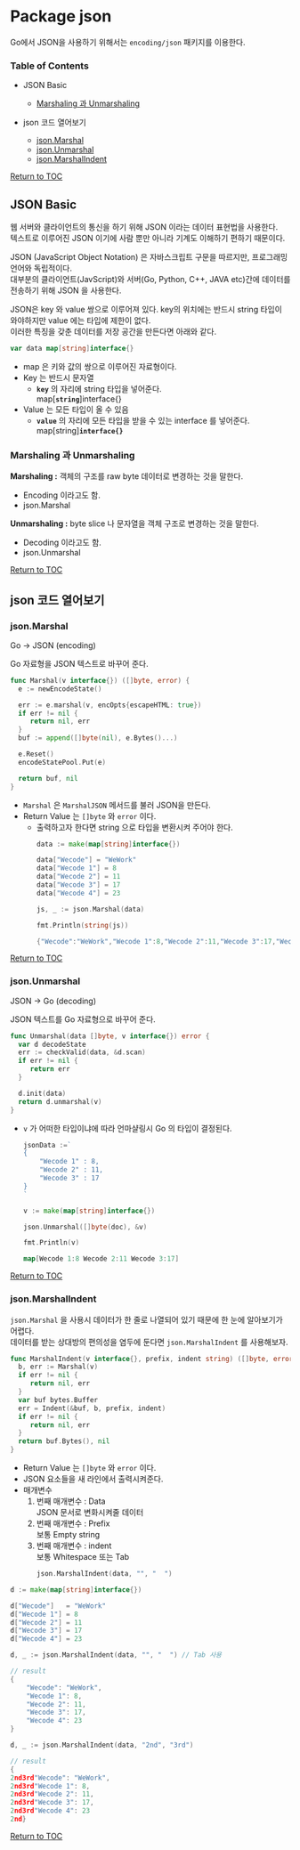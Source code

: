 # Package json

Go에서 JSON을 사용하기 위해서는 <code>encoding/json</code> 패키지를 이용한다.


### Table of Contents
* JSON Basic
    * [Marshaling 과 Unmarshaling](#marshaling-과-unmarshaling)

* json 코드 열어보기
    * [json.Marshal](json.Marshal)
    * [json.Unmarshal](json.Unmarshal)
    * [json.MarshalIndent](#jsonmarshalindent)

[Return to TOC](#table-of-contents)

## JSON Basic
웹 서버와 클라이언트의 통신을 하기 위해 JSON 이라는 데이터 표현법을 사용한다.  
텍스트로 이루어진 JSON 이기에 사람 뿐만 아니라 기계도 이해하기 편하기 때문이다.  

JSON (JavaScript Object Notation) 은 자바스크립트 구문을 따르지만, 프로그래밍 언어와 독립적이다.   
대부분의 클라이언트(JavScript)와 서버(Go, Python, C++, JAVA etc)간에 데이터를 전송하기 위해 JSON 을 사용한다.

JSON은 key 와 value 쌍으로 이루어져 있다. key의 위치에는 반드시 string 타입이 와야하지만 value 에는 타입에 제한이 없다.  
이러한 특징을 갖춘 데이터를 저장 공간을 만든다면 아래와 같다.  
```go
var data map[string]interface{}
```
* map 은 키와 값의 쌍으로 이루어진 자료형이다.
* Key 는 반드시 문자열
    * **<code>key</code>** 의 자리에 string 타입을 넣어준다.  
    map[**<code>string</code>**]interface{}
* Value 는 모든 타입이 올 수 있음
    * **<code>value</code>** 의 자리에 모든 타입을 받을 수 있는 interface 를 넣어준다.  
    map[string]**<code>interface{}</code>**

### Marshaling 과 Unmarshaling  
**Marshaling :** 객체의 구조를 raw byte 데이터로 변경하는 것을 말한다.  
* Encoding 이라고도 함.
* json.Marshal

**Unmarshaling :** byte slice 나 문자열을 객체 구조로 변경하는 것을 말한다.  
* Decoding 이라고도 함.
* json.Unmarshal

<!-- **Why Byte?**  
컴퓨터는 데이터를 바이트 단위로 인식하기에,. -->

[Return to TOC](#table-of-contents)

## json 코드 열어보기

### json.Marshal
Go → JSON (encoding)  

Go 자료형을 JSON 텍스트로 바꾸어 준다.

```go
func Marshal(v interface{}) ([]byte, error) {
  e := newEncodeState()

  err := e.marshal(v, encOpts{escapeHTML: true})
  if err != nil {
     return nil, err
  }
  buf := append([]byte(nil), e.Bytes()...)

  e.Reset()
  encodeStatePool.Put(e)

  return buf, nil
}
```
* <code>Marshal</code> 은 <code>MarshalJSON</code> 메서드를 불러 JSON을 만든다.  
* Return Value 는 <code>[]byte</code> 와 <code>error</code> 이다.
    * 출력하고자 한다면 string 으로 타입을 변환시켜 주어야 한다.  
        ```go
        data := make(map[string]interface{})
        
        data["Wecode"] = "WeWork"
        data["Wecode 1"] = 8
        data["Wecode 2"] = 11
        data["Wecode 3"] = 17
        data["Wecode 4"] = 23
        
        js, _ := json.Marshal(data)
        
        fmt.Println(string(js))
        ```
        ```go
        {"Wecode":"WeWork","Wecode 1":8,"Wecode 2":11,"Wecode 3":17,"Wecode 4":23}
        ```

[Return to TOC](#table-of-contents)

### json.Unmarshal
JSON → Go (decoding) 

JSON 텍스트를 Go 자료형으로 바꾸어 준다.

```go
func Unmarshal(data []byte, v interface{}) error {
  var d decodeState
  err := checkValid(data, &d.scan)
  if err != nil {
     return err
  }

  d.init(data)
  return d.unmarshal(v)
}
```
* <code>v</code> 가 어떠한 타입이냐에 따라 언마샬링시 Go 의 타입이 결정된다.
    ```go
    jsonData :=`
	{
		"Wecode 1" : 8,
		"Wecode 2" : 11,
		"Wecode 3" : 17
	}
	`
	
	v := make(map[string]interface{})
	
	json.Unmarshal([]byte(doc), &v)
	
	fmt.Println(v)
    ```
    ```go
    map[Wecode 1:8 Wecode 2:11 Wecode 3:17]
    ```

[Return to TOC](#table-of-contents)

### json.MarshalIndent  
<code>json.Marshal</code> 을 사용시 데이터가 한 줄로 나열되어 있기 때문에 한 눈에 알아보기가 어렵다.  
데이터를 받는 상대방의 편의성을 염두에 둔다면 <code>json.MarshalIndent</code> 를 사용해보자.  
```go
func MarshalIndent(v interface{}, prefix, indent string) ([]byte, error) {
  b, err := Marshal(v)
  if err != nil {
     return nil, err
  }
  var buf bytes.Buffer
  err = Indent(&buf, b, prefix, indent)
  if err != nil {
     return nil, err
  }
  return buf.Bytes(), nil
}
```
* Return Value 는 <code>[]byte</code> 와 <code>error</code> 이다.  
* JSON 요소들을 새 라인에서 출력시켜준다.
* 매개변수  
    1. 번째 매개변수 : Data  
    JSON 문서로 변화시켜줄 데이터  
    1. 번째 매개변수 : Prefix  
    보통 Empty string
    1. 번째 매개변수 : indent  
    보통 Whitespace 또는 Tab  
        ```go
        json.MarshalIndent(data, "", "  ")
        ```

```go
d := make(map[string]interface{})

d["Wecode"]   = "WeWork"
d["Wecode 1"] = 8
d["Wecode 2"] = 11
d["Wecode 3"] = 17
d["Wecode 4"] = 23

d, _ := json.MarshalIndent(data, "", "	") // Tab 사용
```
```go
// result
{
	"Wecode": "WeWork",
	"Wecode 1": 8,
	"Wecode 2": 11,
	"Wecode 3": 17,
	"Wecode 4": 23
}
```

```go
d, _ := json.MarshalIndent(data, "2nd", "3rd") 
```
```go
// result
{
2nd3rd"Wecode": "WeWork",
2nd3rd"Wecode 1": 8,
2nd3rd"Wecode 2": 11,
2nd3rd"Wecode 3": 17,
2nd3rd"Wecode 4": 23
2nd}
```
[Return to TOC](#table-of-contents)